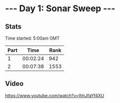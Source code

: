 # --- Day 1: Sonar Sweep ---

## Stats

Time started: 5:00am GMT

| Part | Time | Rank |
| --- | --- | --- |
| 1 | 00:02:24 | 942 |
| 2 | 00:07:38 | 1553 |

## Video
https://www.youtube.com/watch?v=IhhJfaYf4XU
